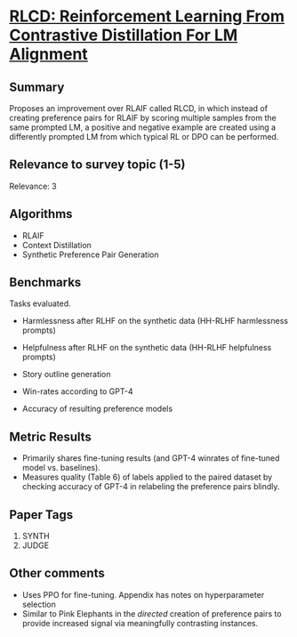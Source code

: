# [RLCD: Reinforcement Learning From Contrastive Distillation For LM Alignment](https://arxiv.org/abs/2307.12950)

## Summary

Proposes an improvement over RLAIF called RLCD, in which instead of creating preference pairs for RLAIF by scoring multiple samples from the same prompted LM, a positive and negative example are created using a differently prompted LM from which typical RL or DPO can be performed.

## Relevance to survey topic (1-5)

Relevance: 3

## Algorithms 

- RLAIF
- Context Distillation
- Synthetic Preference Pair Generation

## Benchmarks

Tasks evaluated.

- Harmlessness after RLHF on the synthetic data (HH-RLHF harmlessness prompts)
- Helpfulness after RLHF on the synthetic data (HH-RLHF helpfulness prompts)
- Story outline generation

- Win-rates according to GPT-4
- Accuracy of resulting preference models

## Metric Results

- Primarily shares fine-tuning results (and GPT-4 winrates of fine-tuned model vs. baselines).
- Measures quality (Table 6) of labels applied to the paired dataset by checking accuracy of GPT-4 in relabeling the preference pairs blindly.

## Paper Tags

1. SYNTH
2. JUDGE

## Other comments

- Uses PPO for fine-tuning. Appendix has notes on hyperparameter selection
- Similar to Pink Elephants in the *directed* creation of preference pairs to provide increased signal via meaningfully contrasting instances.
